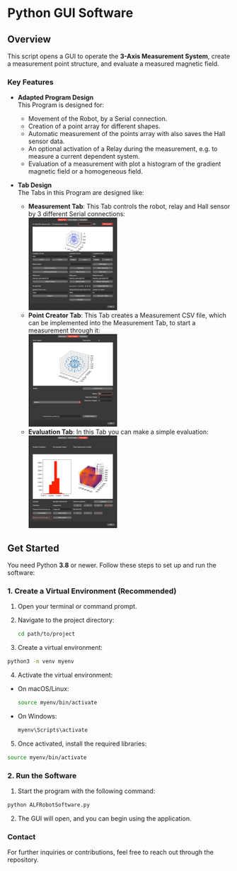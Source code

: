 # Python GUI Software

## Overview

This script opens a GUI to operate the **3-Axis Measurement System**, create a measurement point structure, and evaluate a measured magnetic field.

### Key Features
- **Adapted Program Design**  
  This Program is designed for:
  - Movement of the Robot, by a Serial connection.
  - Creation of a point array for different shapes.
  - Automatic measurement of the points array with also saves the Hall sensor data.
  - An optional activation of a Relay during the measurement, e.g. to measure a current dependent system.
  - Evaluation of a measurement with plot a histogram of the gradient magnetic field or a homogeneous field.

- **Tab Design**  
  The Tabs in this Program are designed like:
  - **Measurement Tab**: This Tab controls the robot, relay and Hall sensor by 3 different Serial connections:  
    <img src="Screenshots/measurementImage.png" width="200">  
  - **Point Creator Tab**: This Tab creates a Measurement CSV file, which can be implemented into the Measurement Tab, to start a measurement through it:  
    <img src="Screenshots/pointCreatorImage.png" width="200">  
  - **Evaluation Tab**: In this Tab you can make a simple evaluation:  
    <img src="Screenshots/evaluationImage.png" width="200">  

## Get Started

You need Python **3.8** or newer. Follow these steps to set up and run the software:

### 1. Create a Virtual Environment (Recommended)

1. Open your terminal or command prompt.
2. Navigate to the project directory:
   ```bash
   cd path/to/project
   ```

3. Create a virtual environment:
  ```bash
  python3 -m venv myenv
  ```

4. Activate the virtual environment:
 - On macOS/Linux:
    ```bash
    source myenv/bin/activate
    ```

- On Windows:
    ```bash
    myenv\Scripts\activate
    ```

5. Once activated, install the required libraries:
  ```bash
  source myenv/bin/activate
  ```

### 2. Run the Software
1. Start the program with the following command:
  ```bash
  python ALFRobotSoftware.py
  ```

2. The GUI will open, and you can begin using the application.

### Contact
For further inquiries or contributions, feel free to reach out through the repository. 

